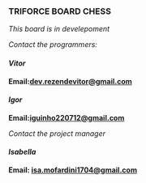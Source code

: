 ### TRIFORCE BOARD CHESS

*This board is in develepoment*

*Contact the programmers:*

#### *Vitor*
**Email:dev.rezendevitor@gmail.com**
#### *Igor*
**Email:iguinho220712@gmail.com**

*Contact the project manager*

#### *Isabella*
**Email: isa.mofardini1704@gmail.com**
